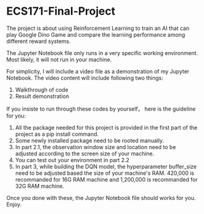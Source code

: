 # ECS171-Final-Project
The project is about using Reinforcement Learning to train an AI that can play Google Dino Game and compare the learning performance among different reward systems.

The Jupyter Notebook file only runs in a very specific working environment. Most likely, it will not run in your machine.

For simplicity, I will include a video file as a demonstration of my Jupyter Notebook.
The video content will include following two things:
1. Walkthrough of code
2. Result demonstration

If you insiste to run through these codes by yourself， here is the guideline for you:
1. All the package needed for this project is provided in the first part of the project as a pip install command.
2. Some newly installed package need to be rooted manually.
3. In part 2.1, the observation window size and location need to be adjusted according to the screen size of your machine.
4. You can test out your environment in part 2.2
5. In part 3, while building the DQN model, the hyperparameter buffer_size need to be adjusted based the size of your 
machine's RAM. 420,000 is recommanded for 16G RAM machine and 1,200,000 is recommanded for 32G RAM machine.

Once you done with these, the Jupyter Notebook file should works for you. Enjoy.

